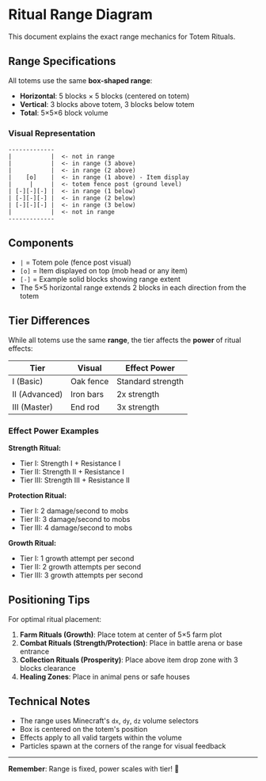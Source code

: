 # Ritual Range Diagram

This document explains the exact range mechanics for Totem Rituals.

## Range Specifications

All totems use the same **box-shaped range**:
- **Horizontal**: 5 blocks × 5 blocks (centered on totem)
- **Vertical**: 3 blocks above totem, 3 blocks below totem
- **Total**: 5×5×6 block volume

### Visual Representation

```
-------------
|           |  <- not in range
|           |  <- in range (3 above)
|           |  <- in range (2 above)
|    [o]    |  <- in range (1 above) - Item display
|     |     |  <- totem fence post (ground level)
| [-][-][-] |  <- in range (1 below)
| [-][-][-] |  <- in range (2 below)
| [-][-][-] |  <- in range (3 below)
|           |  <- not in range
-------------
```

## Components

- `|` = Totem pole (fence post visual)
- `[o]` = Item displayed on top (mob head or any item)
- `[-]` = Example solid blocks showing range extent
- The 5×5 horizontal range extends 2 blocks in each direction from the totem

## Tier Differences

While all totems use the same **range**, the tier affects the **power** of ritual effects:

| Tier | Visual | Effect Power |
|------|--------|--------------|
| I (Basic) | Oak fence | Standard strength |
| II (Advanced) | Iron bars | 2x strength |
| III (Master) | End rod | 3x strength |

### Effect Power Examples

**Strength Ritual:**
- Tier I: Strength I + Resistance I
- Tier II: Strength II + Resistance I  
- Tier III: Strength III + Resistance II

**Protection Ritual:**
- Tier I: 2 damage/second to mobs
- Tier II: 3 damage/second to mobs
- Tier III: 4 damage/second to mobs

**Growth Ritual:**
- Tier I: 1 growth attempt per second
- Tier II: 2 growth attempts per second
- Tier III: 3 growth attempts per second

## Positioning Tips

For optimal ritual placement:

1. **Farm Rituals (Growth)**: Place totem at center of 5×5 farm plot
2. **Combat Rituals (Strength/Protection)**: Place in battle arena or base entrance
3. **Collection Rituals (Prosperity)**: Place above item drop zone with 3 blocks clearance
4. **Healing Zones**: Place in animal pens or safe houses

## Technical Notes

- The range uses Minecraft's `dx`, `dy`, `dz` volume selectors
- Box is centered on the totem's position
- Effects apply to all valid targets within the volume
- Particles spawn at the corners of the range for visual feedback

---

**Remember**: Range is fixed, power scales with tier! 🔮

